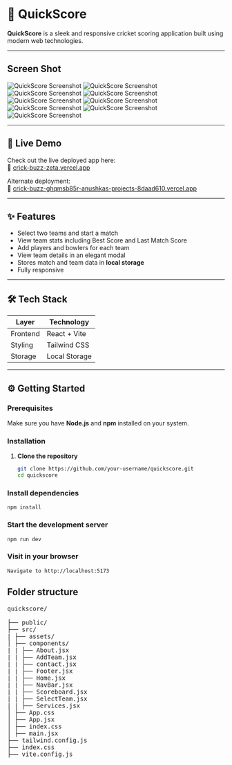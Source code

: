 # 🏏 QuickScore

**QuickScore** is a sleek and responsive cricket scoring application built using modern web technologies.

---

## Screen Shot

![QuickScore Screenshot](https://crick-buzz-zeta.vercel.app/home.png)
![QuickScore Screenshot](https://crick-buzz-zeta.vercel.app/AddTeam1.png)
![QuickScore Screenshot](https://crick-buzz-zeta.vercel.app/AddTeam2.png)
![QuickScore Screenshot](https://crick-buzz-zeta.vercel.app/selectTeam.png)
![QuickScore Screenshot](https://crick-buzz-zeta.vercel.app/scoreBoard1.png)
![QuickScore Screenshot](https://crick-buzz-zeta.vercel.app/scoreBoard2.png)
![QuickScore Screenshot](https://crick-buzz-zeta.vercel.app/about.png)
![QuickScore Screenshot](https://crick-buzz-zeta.vercel.app/contact.png)
![QuickScore Screenshot](https://crick-buzz-zeta.vercel.app/services.png)

---

## 🚀 Live Demo

Check out the live deployed app here:  
🔗 [crick-buzz-zeta.vercel.app](https://crick-buzz-zeta.vercel.app)

Alternate deployment:  
🔗 [crick-buzz-ghqmsb85r-anushkas-projects-8daad610.vercel.app](https://crick-buzz-ghqmsb85r-anushkas-projects-8daad610.vercel.app)

---

## ✨ Features

- Select two teams and start a match
- View team stats including Best Score and Last Match Score
- Add players and bowlers for each team
- View team details in an elegant modal
- Stores match and team data in **local storage**
- Fully responsive

---

## 🛠️ Tech Stack

| Layer    | Technology    |
| -------- | ------------- |
| Frontend | React + Vite  |
| Styling  | Tailwind CSS  |
| Storage  | Local Storage |

---

## ⚙️ Getting Started

### Prerequisites

Make sure you have **Node.js** and **npm** installed on your system.

### Installation

1. **Clone the repository**
   ```bash
   git clone https://github.com/your-username/quickscore.git
   cd quickscore
   ```

### Install dependencies

    npm install

### Start the development server

    npm run dev

### Visit in your browser

    Navigate to http://localhost:5173

## Folder structure

<pre>
quickscore/

├── public/
├── src/
| ├── assets/
│ ├── components/
| | ├── About.jsx
| | ├── AddTeam.jsx
| | ├── contact.jsx
| | ├── Footer.jsx
| | ├── Home.jsx
| | ├── NavBar.jsx
| | ├── Scoreboard.jsx
| | ├── SelectTeam.jsx
| | ├── Services.jsx
│ ├── App.css
│ ├── App.jsx
│ ├── index.css
│ ├── main.jsx
├── tailwind.config.js
├── index.css
├── vite.config.js
</pre>

